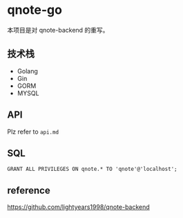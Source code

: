 # qnote-go

本项目是对 qnote-backend 的重写。

## 技术栈

- Golang
- Gin
- GORM
- MYSQL

## API

Plz refer to `api.md`

## SQL

```mysql
GRANT ALL PRIVILEGES ON qnote.* TO 'qnote'@'localhost';
```

## reference

https://github.com/lightyears1998/qnote-backend